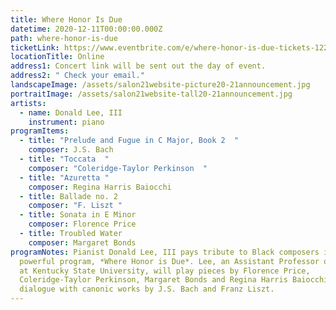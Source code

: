 ```yaml
---
title: Where Honor Is Due
datetime: 2020-12-11T00:00:00.000Z
path: where-honor-is-due
ticketLink: https://www.eventbrite.com/e/where-honor-is-due-tickets-122137208679
locationTitle: Online
address1: Concert link will be sent out the day of event.
address2: " Check your email."
landscapeImage: /assets/salon21website-picture20-21announcement.jpg
portraitImage: /assets/salon21website-tall20-21announcement.jpg
artists:
  - name: Donald Lee, III
    instrument: piano
programItems:
  - title: "Prelude and Fugue in C Major, Book 2  "
    composer: J.S. Bach
  - title: "Toccata  "
    composer: "Coleridge-Taylor Perkinson  "
  - title: "Azuretta "
    composer: Regina Harris Baiocchi
  - title: Ballade no. 2
    composer: "F. Liszt "
  - title: Sonata in E Minor
    composer: Florence Price
  - title: Troubled Water
    composer: Margaret Bonds
programNotes: Pianist Donald Lee, III pays tribute to Black composers in his
  powerful program, *Where Honor is Due*. Lee, an Assistant Professor of Piano
  at Kentucky State University, will play pieces by Florence Price,
  Coleridge-Taylor Perkinson, Margaret Bonds and Regina Harris Baiocchi in
  dialogue with canonic works by J.S. Bach and Franz Liszt.
---
```

